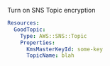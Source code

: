 
Turn on SNS Topic encryption

```yaml
Resources:
  GoodTopic:
    Type: AWS::SNS::Topic
    Properties:
      KmsMasterKeyId: some-key
      TopicName: blah
```


